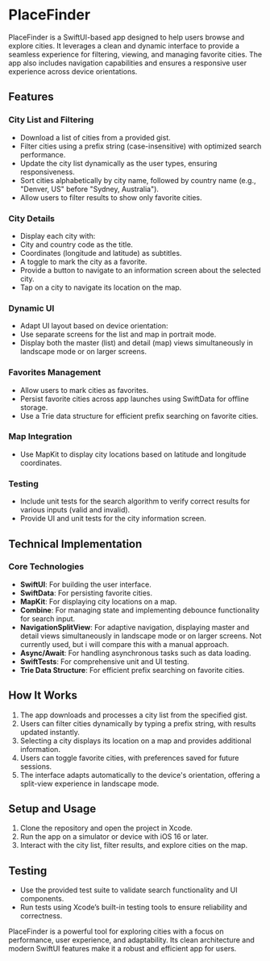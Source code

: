 # PlaceFinder

PlaceFinder is a SwiftUI-based app designed to help users browse and explore cities. It leverages a clean and dynamic interface to provide a seamless experience for filtering, viewing, and managing favorite cities. The app also includes navigation capabilities and ensures a responsive user experience across device orientations.

## Features

### City List and Filtering
- Download a list of cities from a provided gist.
- Filter cities using a prefix string (case-insensitive) with optimized search performance.
- Update the city list dynamically as the user types, ensuring responsiveness.
- Sort cities alphabetically by city name, followed by country name (e.g., "Denver, US" before "Sydney, Australia").
- Allow users to filter results to show only favorite cities.

### City Details
- Display each city with:
- City and country code as the title.
- Coordinates (longitude and latitude) as subtitles.
- A toggle to mark the city as a favorite.
- Provide a button to navigate to an information screen about the selected city.
- Tap on a city to navigate its location on the map.

### Dynamic UI
- Adapt UI layout based on device orientation:
- Use separate screens for the list and map in portrait mode.
- Display both the master (list) and detail (map) views simultaneously in landscape mode or on larger screens.

### Favorites Management
- Allow users to mark cities as favorites.
- Persist favorite cities across app launches using SwiftData for offline storage.
- Use a Trie data structure for efficient prefix searching on favorite cities.

### Map Integration
- Use MapKit to display city locations based on latitude and longitude coordinates.

### Testing
- Include unit tests for the search algorithm to verify correct results for various inputs (valid and invalid).
- Provide UI and unit tests for the city information screen.

## Technical Implementation

### Core Technologies
- **SwiftUI**: For building the user interface.
- **SwiftData**: For persisting favorite cities.
- **MapKit**: For displaying city locations on a map.
- **Combine**: For managing state and implementing debounce functionality for search input.
- **NavigationSplitView**: For adaptive navigation, displaying master and detail views simultaneously in landscape mode or on larger screens. Not currently used, but i will compare this with a manual approach.
- **Async/Await**: For handling asynchronous tasks such as data loading.
- **SwiftTests**: For comprehensive unit and UI testing.
- **Trie Data Structure**: For efficient prefix searching on favorite cities.

## How It Works
1. The app downloads and processes a city list from the specified gist.
2. Users can filter cities dynamically by typing a prefix string, with results updated instantly.
3. Selecting a city displays its location on a map and provides additional information.
4. Users can toggle favorite cities, with preferences saved for future sessions.
5. The interface adapts automatically to the device's orientation, offering a split-view experience in landscape mode.

## Setup and Usage
1. Clone the repository and open the project in Xcode.
2. Run the app on a simulator or device with iOS 16 or later.
3. Interact with the city list, filter results, and explore cities on the map.

## Testing
- Use the provided test suite to validate search functionality and UI components.
- Run tests using Xcode’s built-in testing tools to ensure reliability and correctness.

PlaceFinder is a powerful tool for exploring cities with a focus on performance, user experience, and adaptability. Its clean architecture and modern SwiftUI features make it a robust and efficient app for users.
